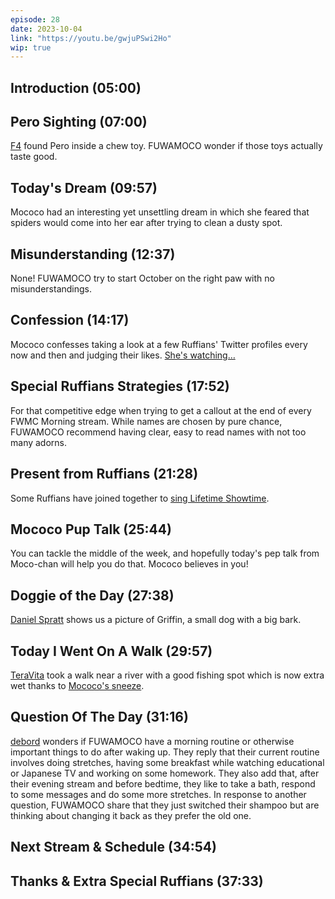 ```yaml
---
episode: 28
date: 2023-10-04
link: "https://youtu.be/gwjuPSwi2Ho"
wip: true
---
```


## Introduction (05:00)

## Pero Sighting (07:00)

[F4](https://twitter.com/ThiemkeAndreas/status/1707068904848162865) found Pero inside a chew toy. FUWAMOCO wonder if those toys actually taste good.

## Today's Dream (09:57)

Mococo had an interesting yet unsettling dream in which she feared that spiders would come into her ear after trying to clean a dusty spot.

## Misunderstanding (12:37)

None! FUWAMOCO try to start October on the right paw with no misunderstandings.

## Confession (14:17)

Mococo confesses taking a look at a few Ruffians' Twitter profiles every now and then and judging their likes. [She's watching…](https://twitter.com/FUWAMOCO_en/status/1709506881713328271)

## Special Ruffians Strategies (17:52)

For that competitive edge when trying to get a callout at the end of every FWMC Morning stream. While names are chosen by pure chance, FUWAMOCO recommend having clear, easy to read names with not too many adorns.

## Present from Ruffians (21:28)

Some Ruffians have joined together to [sing Lifetime Showtime](https://twitter.com/Ruffian5000/status/1708479258354434288).

## Mococo Pup Talk (25:44)

You can tackle the middle of the week, and hopefully today's pep talk from Moco-chan will help you do that. Mococo believes in you!

## Doggie of the Day (27:38)

[Daniel Spratt](https://twitter.com/Sprattacus115/status/1701062999111299503) shows us a picture of Griffin, a small dog with a big bark.

## Today I Went On A Walk (29:57)

[TeraVita](https://twitter.com/TeraEtVita/status/1703828403017716177) took a walk near a river with a good fishing spot which is now extra wet thanks to [Mococo's sneeze](https://youtu.be/gwjuPSwi2Ho?t=1816).

## Question Of The Day (31:16)

[debord](https://twitter.com/debordble/status/1705714338550669601) wonders if FUWAMOCO have a morning routine or otherwise important things to do after waking up. They reply that their current routine involves doing stretches, having some breakfast while watching educational or Japanese TV and working on some homework. They also add that, after their evening stream and before bedtime, they like to take a bath, respond to some messages and do some more stretches. In response to another question, FUWAMOCO share that they just switched their shampoo but are thinking about changing it back as they prefer the old one.

## Next Stream & Schedule (34:54)

## Thanks & Extra Special Ruffians (37:33)
